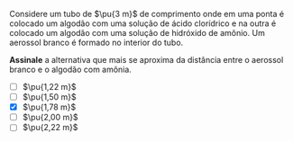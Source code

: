 Considere um tubo de $\pu{3 m}$ de comprimento onde em uma ponta é colocado um algodão com uma solução de ácido clorídrico e na outra é colocado um algodão com uma solução de hidróxido de amônio. Um aerossol branco é formado no interior do tubo.

**Assinale** a alternativa que mais se aproxima da distância entre o aerossol branco e o algodão com amônia.

- [ ] $\pu{1,22 m}$
- [ ] $\pu{1,50 m}$
- [x] $\pu{1,78 m}$
- [ ] $\pu{2,00 m}$
- [ ] $\pu{2,22 m}$
